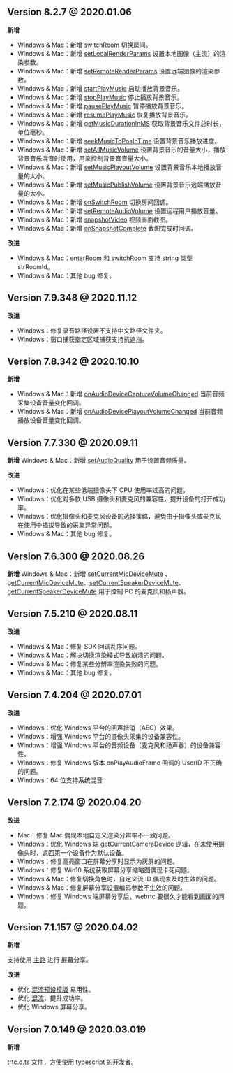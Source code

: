 ## Version 8.2.7 @ 2020.01.06

**新增**
- Windows & Mac：新增 [switchRoom](https://trtc-1252463788.file.myqcloud.com/electron_sdk/docs/TRTCCloud.html#switchRoom) 切换房间。
- Windows & Mac：新增 [setLocalRenderParams](https://trtc-1252463788.file.myqcloud.com/electron_sdk/docs/TRTCCloud.html#setLocalRenderParams) 设置本地图像（主流）的渲染参数。
- Windows & Mac：新增 [setRemoteRenderParams](https://trtc-1252463788.file.myqcloud.com/electron_sdk/docs/TRTCCloud.html#setRemoteRenderParams) 设置远端图像的渲染参数。
- Windows & Mac：新增 [startPlayMusic](https://trtc-1252463788.file.myqcloud.com/electron_sdk/docs/TRTCCloud.html#startPlayMusic) 启动播放背景音乐。
- Windows & Mac：新增 [stopPlayMusic](https://trtc-1252463788.file.myqcloud.com/electron_sdk/docs/TRTCCloud.html#stopPlayMusic) 停止播放背景音乐。
- Windows & Mac：新增 [pausePlayMusic](https://trtc-1252463788.file.myqcloud.com/electron_sdk/docs/TRTCCloud.html#pausePlayMusic) 暂停播放背景音乐。
- Windows & Mac：新增 [resumePlayMusic](https://trtc-1252463788.file.myqcloud.com/electron_sdk/docs/TRTCCloud.html#resumePlayMusic) 恢复播放背景音乐。
- Windows & Mac：新增 [getMusicDurationInMS](https://trtc-1252463788.file.myqcloud.com/electron_sdk/docs/TRTCCloud.html#getMusicDurationInMS) 获取背景音乐文件总时长，单位毫秒。
- Windows & Mac：新增 [seekMusicToPosInTime](https://trtc-1252463788.file.myqcloud.com/electron_sdk/docs/TRTCCloud.html#seekMusicToPosInTime) 设置背景音乐播放进度。
- Windows & Mac：新增 [setAllMusicVolume](https://trtc-1252463788.file.myqcloud.com/electron_sdk/docs/TRTCCloud.html#setAllMusicVolume) 设置背景音乐的音量大小，播放背景音乐混音时使用，用来控制背景音音量大小。
- Windows & Mac：新增 [setMusicPlayoutVolume](https://trtc-1252463788.file.myqcloud.com/electron_sdk/docs/TRTCCloud.html#setMusicPlayoutVolume) 设置背景音乐本地播放音量的大小。
- Windows & Mac：新增 [setMusicPublishVolume](https://trtc-1252463788.file.myqcloud.com/electron_sdk/docs/TRTCCloud.html#setMusicPublishVolume) 设置背景音乐远端播放音量的大小。
- Windows & Mac：新增 [onSwitchRoom](https://trtc-1252463788.file.myqcloud.com/electron_sdk/docs/TRTCCallback.html#event:onSwitchRoom) 切换房间回调。
- Windows & Mac：新增 [setRemoteAudioVolume](https://trtc-1252463788.file.myqcloud.com/electron_sdk/docs/TRTCCloud.html#setRemoteAudioVolume) 设置远程用户播放音量。
- Windows & Mac：新增 [snapshotVideo](https://trtc-1252463788.file.myqcloud.com/electron_sdk/docs/TRTCCloud.html#snapshotVideo) 视频画面截图。
- Windows & Mac：新增 [onSnapshotComplete](https://trtc-1252463788.file.myqcloud.com/electron_sdk/docs/TRTCCallback.html#event:onSnapshotComplete) 截图完成时回调。

**改进**
- Windows & Mac：enterRoom 和 switchRoom 支持 string 类型 strRoomId。
- Windows & Mac：其他 bug 修复。

## Version 7.9.348 @ 2020.11.12

**改进**
- Windows：修复录音路径设置不支持中文路径文件夹。
- Windows：窗口捕获指定区域捕获支持抗遮挡。

## Version 7.8.342 @ 2020.10.10

**新增**
- Windows & Mac：新增 [onAudioDeviceCaptureVolumeChanged](https://trtc-1252463788.file.myqcloud.com/electron_sdk/docs/TRTCCallback.html#event:onAudioDeviceCaptureVolumeChanged) 当前音频采集设备音量变化回调。
- Windows & Mac：新增 [onAudioDevicePlayoutVolumeChanged](https://trtc-1252463788.file.myqcloud.com/electron_sdk/docs/TRTCCallback.html#event:onAudioDevicePlayoutVolumeChanged) 当前音频播放设备音量变化回调。

## Version 7.7.330 @ 2020.09.11

**新增**
Windows & Mac：新增 [setAudioQuality](https://trtc-1252463788.file.myqcloud.com/electron_sdk/docs/TRTCCloud.html#setAudioQuality) 用于设置音频质量。

**改进**
- Windows：优化在某些低端摄像头下 CPU 使用率过高的问题。
- Windows：优化对多款 USB 摄像头和麦克风的兼容性，提升设备的打开成功率。
- Windows：优化摄像头和麦克风设备的选择策略，避免由于摄像头或麦克风在使用中插拔导致的采集异常问题。
- Windows & Mac：其他 bug 修复。

## Version 7.6.300 @ 2020.08.26

**新增**
Windows & Mac：新增 [setCurrentMicDeviceMute](https://trtc-1252463788.file.myqcloud.com/electron_sdk/docs/TRTCCloud.html#setCurrentMicDeviceMute) 、[getCurrentMicDeviceMute](https://trtc-1252463788.file.myqcloud.com/electron_sdk/docs/TRTCCloud.html#getCurrentMicDeviceMute)、[setCurrentSpeakerDeviceMute](https://trtc-1252463788.file.myqcloud.com/electron_sdk/docs/TRTCCloud.html#setCurrentSpeakerDeviceMute)、[getCurrentSpeakerDeviceMute](https://trtc-1252463788.file.myqcloud.com/electron_sdk/docs/TRTCCloud.html#getCurrentSpeakerDeviceMute) 用于控制 PC 的麦克风和扬声器。

## Version 7.5.210 @ 2020.08.11

**改进**
- Windows & Mac：修复 SDK 回调乱序问题。
- Windows & Mac：解决切换渲染模式导致崩溃的问题。 
- Windows & Mac：修复某些分辨率渲染失败的问题。 
- Windows & Mac：其他 bug 修复。

## Version 7.4.204 @ 2020.07.01

**改进**
- Windows：优化 Windows 平台的回声抵消（AEC）效果。
- Windows：增强 Windows 平台的摄像头采集的设备兼容性。
- Windows：增强 Windows 平台的音频设备（麦克风和扬声器）的设备兼容性。
- Windows：修复 Windows 版本 onPlayAudioFrame 回调的 UserID 不正确的问题。
- Windows：64 位支持系统混音

## Version 7.2.174 @ 2020.04.20

**改进**
- Mac：修复 Mac 偶现本地自定义渲染分辨率不一致问题。
- Windows：优化 Windows 端 getCurrentCameraDevice 逻辑，在未使用摄像头时，返回第一个设备作为默认设备。
- Windows：修复高亮窗口在屏幕分享时显示为灰屏的问题。
- Windows：修复 Win10 系统获取屏幕分享缩略图偶现卡死问题。
- Windows & Mac：修复切换角色时，自定义流 ID 偶现未及时生效的问题。
- Windows & Mac：修复屏幕分享设置编码参数不生效的问题。
- Windows：修复 Windows 端屏幕分享后，webrtc 要很久才能看到画面的问题。

## Version 7.1.157 @ 2020.04.02

**新增**

支持使用 [主路](https://trtc-1252463788.file.myqcloud.com/electron_sdk/docs/global.html#TRTCVideoStreamType) 进行 [屏幕分享](https://trtc-1252463788.file.myqcloud.com/electron_sdk/docs/TRTCCloud.html#startScreenCapture)。

**改进**
- 优化 [混流预设模版](https://trtc-1252463788.file.myqcloud.com/electron_sdk/docs/global.html#TRTCTranscodingConfigMode) 易用性。
- 优化 [混流](https://trtc-1252463788.file.myqcloud.com/electron_sdk/docs/TRTCCloud.html#setMixTranscodingConfig)，提升成功率。
- 优化 Windows 屏幕分享。


## Version 7.0.149 @ 2020.03.019

**新增**

[trtc.d.ts](https://cloud.tencent.com/document/product/647/38551#.E5.88.9B.E5.BB.BA-trtc-.E5.AF.B9.E8.B1.A1) 文件，方便使用 typescript 的开发者。
